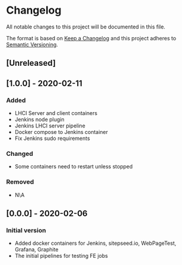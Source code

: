 # Changelog

All notable changes to this project will be documented in this file.

The format is based on [Keep a Changelog](http://keepachangelog.com/en/1.0.0/)
and this project adheres to [Semantic Versioning](http://semver.org/spec/v2.0.0.html).

## [Unreleased]

## [1.0.0] - 2020-02-11
### Added
- LHCI Server and client containers
- Jenkins node plugin
- Jenkins LHCI server pipeline
- Docker compose to Jenkins container
- Fix Jenkins sudo requirements

### Changed
- Some containers need to restart unless stopped

### Removed
- N\A

## [0.0.0] - 2020-02-06
### Initial version
- Added docker containers for Jenkins, sitepseed.io, WebPageTest, Grafana, Graphite
- The initial pipelines for testing FE jobs
